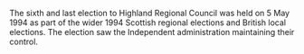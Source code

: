 The sixth and last election to Highland Regional Council was held on 5 May 1994 as part of the wider 1994 Scottish regional elections and British local elections. The election saw the Independent administration maintaining their control.
